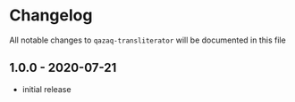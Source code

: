 # Changelog

All notable changes to `qazaq-transliterator` will be documented in this file

## 1.0.0 - 2020-07-21

-   initial release

